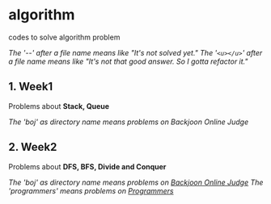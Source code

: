 # algorithm

codes to solve algorithm problem

_The '--' after a file name means like "It's not solved yet."_
_The '`<u></u>`' after a file name means like "It's not that good answer. So I gotta refactor it."_

## 1. Week1

Problems about **Stack, Queue**

_The 'boj' as directory name means problems on Backjoon Online Judge_

## 2. Week2

Problems about **DFS, BFS, Divide and Conquer**

_The 'boj' as directory name means problems on [Backjoon Online Judge](https://www.acmicpc.net/)_
_The 'programmers' means problems on [Programmers](https://programmers.co.kr/)_

